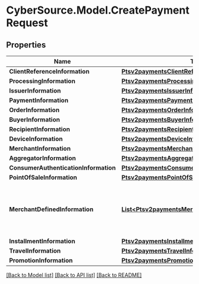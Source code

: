 # CyberSource.Model.CreatePaymentRequest
## Properties

Name | Type | Description | Notes
------------ | ------------- | ------------- | -------------
**ClientReferenceInformation** | [**Ptsv2paymentsClientReferenceInformation**](Ptsv2paymentsClientReferenceInformation.md) |  | [optional] 
**ProcessingInformation** | [**Ptsv2paymentsProcessingInformation**](Ptsv2paymentsProcessingInformation.md) |  | [optional] 
**IssuerInformation** | [**Ptsv2paymentsIssuerInformation**](Ptsv2paymentsIssuerInformation.md) |  | [optional] 
**PaymentInformation** | [**Ptsv2paymentsPaymentInformation**](Ptsv2paymentsPaymentInformation.md) |  | [optional] 
**OrderInformation** | [**Ptsv2paymentsOrderInformation**](Ptsv2paymentsOrderInformation.md) |  | [optional] 
**BuyerInformation** | [**Ptsv2paymentsBuyerInformation**](Ptsv2paymentsBuyerInformation.md) |  | [optional] 
**RecipientInformation** | [**Ptsv2paymentsRecipientInformation**](Ptsv2paymentsRecipientInformation.md) |  | [optional] 
**DeviceInformation** | [**Ptsv2paymentsDeviceInformation**](Ptsv2paymentsDeviceInformation.md) |  | [optional] 
**MerchantInformation** | [**Ptsv2paymentsMerchantInformation**](Ptsv2paymentsMerchantInformation.md) |  | [optional] 
**AggregatorInformation** | [**Ptsv2paymentsAggregatorInformation**](Ptsv2paymentsAggregatorInformation.md) |  | [optional] 
**ConsumerAuthenticationInformation** | [**Ptsv2paymentsConsumerAuthenticationInformation**](Ptsv2paymentsConsumerAuthenticationInformation.md) |  | [optional] 
**PointOfSaleInformation** | [**Ptsv2paymentsPointOfSaleInformation**](Ptsv2paymentsPointOfSaleInformation.md) |  | [optional] 
**MerchantDefinedInformation** | [**List&lt;Ptsv2paymentsMerchantDefinedInformation&gt;**](Ptsv2paymentsMerchantDefinedInformation.md) | The object containing the custom data that the merchant defines.  | [optional] 
**InstallmentInformation** | [**Ptsv2paymentsInstallmentInformation**](Ptsv2paymentsInstallmentInformation.md) |  | [optional] 
**TravelInformation** | [**Ptsv2paymentsTravelInformation**](Ptsv2paymentsTravelInformation.md) |  | [optional] 
**PromotionInformation** | [**Ptsv2paymentsPromotionInformation**](Ptsv2paymentsPromotionInformation.md) |  | [optional] 

[[Back to Model list]](../README.md#documentation-for-models) [[Back to API list]](../README.md#documentation-for-api-endpoints) [[Back to README]](../README.md)

